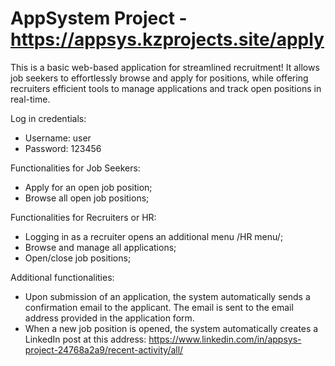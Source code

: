 # AppSystem Project - https://appsys.kzprojects.site/apply

This is a basic web-based application for streamlined recruitment! It allows job seekers to effortlessly browse and apply for positions, while offering recruiters efficient tools to manage applications and track open positions in real-time.

Log in credentials:
- Username: user
- Password: 123456

Functionalities for Job Seekers:
- Apply for an open job position;
- Browse all open job positions;

Functionalities for Recruiters or HR:
- Logging in as a recruiter opens an additional menu /HR menu/;
- Browse and manage all applications;
- Open/close job positions;

Additional functionalities:
- Upon submission of an application, the system automatically sends a confirmation email to the applicant. The email is sent to the email address provided in the application form.
- When a new job position is opened, the system automatically creates a LinkedIn post at this address: https://www.linkedin.com/in/appsys-project-24768a2a9/recent-activity/all/
